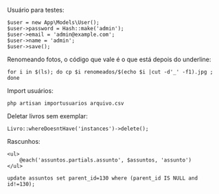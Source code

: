 Usuário para testes:

    $user = new App\Models\User();
    $user->password = Hash::make('admin');
    $user->email = 'admin@example.com';
    $user->name = 'admin';
    $user->save();

Renomeando fotos, o código que vale é o que está depois do underline:

    for i in $(ls); do cp $i renomeados/$(echo $i |cut -d'_' -f1).jpg ; done

Import usuários:

    php artisan importusuarios arquivo.csv

Deletar livros sem exemplar:

    Livro::whereDoesntHave('instances')->delete();

Rascunhos:

    <ul>
        @each('assuntos.partials.assunto', $assuntos, 'assunto')
    </ul>

    update assuntos set parent_id=130 where (parent_id IS NULL and id!=130);